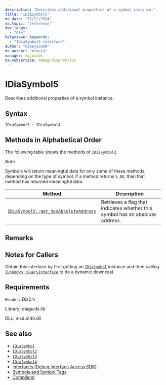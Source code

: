 ```yaml
---
description: "Describes additional properties of a symbol instance."
title: "IDiaSymbol5"
ms.date: "07/12/2024"
ms.topic: "reference"
dev_langs:
  - "C++"
helpviewer_keywords:
  - "IDiaSymbol5 interface"
author: "mikejo5000"
ms.author: "mikejo"
manager: mijacobs
ms.subservice: debug-diagnostics
---
```

# IDiaSymbol5

Describes additional properties of a symbol instance.

## Syntax

```
IDiaSymbol5 : IDiaSymbol4
```

## Methods in Alphabetical Order

The following table shows the methods of `IDiaSymbol3`.

> [!NOTE]
> Symbols will return meaningful data for only some of these methods, depending on the type of symbol. If a method returns `S_OK`, then that method has returned meaningful data.

|Method|Description|
|------------|-----------------|
|[`IDiaSymbol5::get_hasAbsoluteAddress`](../../debugger/debug-interface-access/idiasymbol5-get-hasabsoluteaddress.md)|Retrieves a flag that indicates whether this symbol has an absolute address.|

## Remarks

## Notes for Callers

Obtain this interface by first getting an [`IDiaSymbol`](../../debugger/debug-interface-access/idiasymbol.md) instance and then calling [`IUnknown::QueryInterface`](windows/win32/api/unknwn/nf-unknwn-iunknown-queryinterface(refiid_void)) to do a dynamic downcast.

## Requirements

`Header:` Dia2.h

Library: diaguids.lib

DLL: msdia140.dll

## See also

- [`IDiaSymbol`](../../debugger/debug-interface-access/idiasymbol.md)
- [`IDiaSymbol2`](../../debugger/debug-interface-access/idiasymbol2.md)
- [`IDiaSymbol3`](../../debugger/debug-interface-access/idiasymbol3.md)
- [`IDiaSymbol4`](../../debugger/debug-interface-access/idiasymbol4.md)
- [Interfaces (Debug Interface Access SDK)](../../debugger/debug-interface-access/interfaces-debug-interface-access-sdk.md)
- [Symbols and Symbol Tags](../../debugger/debug-interface-access/symbols-and-symbol-tags.md)
- [Compiland](../../debugger/debug-interface-access/compiland.md)
